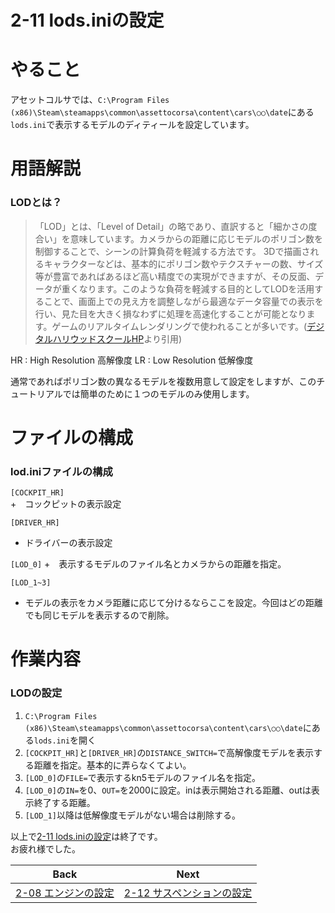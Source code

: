 # **2-11 lods.iniの設定**   
# やること
アセットコルサでは、`C:\Program Files (x86)\Steam\steamapps\common\assettocorsa\content\cars\○○\date`にある`lods.ini`で表示するモデルのディティールを設定しています。

# 用語解説
### LODとは？

>「LOD」とは、「Level of Detail」の略であり、直訳すると「細かさの度合い」を意味しています。カメラからの距離に応じモデルのポリゴン数を制御することで、シーンの計算負荷を軽減する方法です。
3Dで描画されるキャラクターなどは、基本的にポリゴン数やテクスチャーの数、サイズ等が豊富であればあるほど高い精度での実現ができますが、その反面、データが重くなります。このような負荷を軽減する目的としてLODを活用することで、画面上での見え方を調整しながら最適なデータ容量での表示を行い、見た目を大きく損なわずに処理を高速化することが可能となります。ゲームのリアルタイムレンダリングで使われることが多いです。([デジタルハリウッドスクールHP](https://school.dhw.co.jp/course/3dcg/contents/w_lod.html)より引用)  

HR : High Resolution 高解像度
LR : Low Resolution 低解像度

通常であればポリゴン数の異なるモデルを複数用意して設定をしますが、このチュートリアルでは簡単のために１つのモデルのみ使用します。


# ファイルの構成
### lod.iniファイルの構成
`[COCKPIT_HR]`  
  +　コックピットの表示設定  


`[DRIVER_HR]`  
  + ドライバーの表示設定  

`[LOD_0]`
 +　表示するモデルのファイル名とカメラからの距離を指定。


`[LOD_1~3]`  
  + モデルの表示をカメラ距離に応じて分けるならここを設定。今回はどの距離でも同じモデルを表示するので削除。
 

# 作業内容
### LODの設定
1. `C:\Program Files (x86)\Steam\steamapps\common\assettocorsa\content\cars\○○\date`にある`lods.ini`を開く　　
2. `[COCKPIT_HR]`と`[DRIVER_HR]`の`DISTANCE_SWITCH=`で高解像度モデルを表示する距離を指定。基本的に弄らなくてよい。
3. `[LOD_0]`の`FILE=`で表示するkn5モデルのファイル名を指定。
4. `[LOD_0]`の`IN=`を0、`OUT=`を2000に設定。inは表示開始される距離、outは表示終了する距離。
6. `[LOD_1]`以降は低解像度モデルがない場合は削除する。


以上で[2-11 lods.iniの設定](https://github.com/JSAE-ARCHIVES/MOD-Tutorial/blob/main/2%E7%AB%A0%20%E8%BB%8A%E4%B8%A1%E8%AB%B8%E5%85%83%E3%81%AE%E8%A8%AD%E5%AE%9A/2-08%20%E3%82%A8%E3%83%B3%E3%82%B8%E3%83%B3%E3%81%AE%E8%A8%AD%E5%AE%9A.md)は終了です。  
お疲れ様でした。  

| Back | Next |
|:---:|:---:|
| [2-08 エンジンの設定](https://github.com/JSAE-ARCHIVES/MOD-Tutorial/blob/main/2%E7%AB%A0%20%E8%BB%8A%E4%B8%A1%E8%AB%B8%E5%85%83%E3%81%AE%E8%A8%AD%E5%AE%9A/2-08%20%E3%82%A8%E3%83%B3%E3%82%B8%E3%83%B3%E3%81%AE%E8%A8%AD%E5%AE%9A.md) | [2-12 サスペンションの設定](https://github.com/JSAE-ARCHIVES/MOD-Tutorial/blob/main/2%E7%AB%A0%20%E8%BB%8A%E4%B8%A1%E8%AB%B8%E5%85%83%E3%81%AE%E8%A8%AD%E5%AE%9A/2-09%20%E3%82%B5%E3%82%B9%E3%83%9A%E3%83%B3%E3%82%B7%E3%83%A7%E3%83%B3%E3%81%AE%E8%A8%AD%E5%AE%9A.md) |
